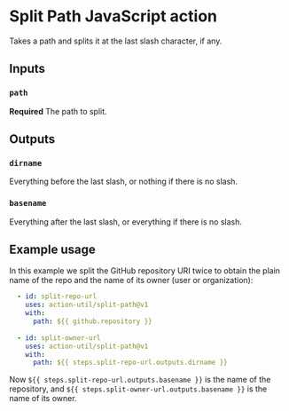 # Split Path JavaScript action

Takes a path and splits it at the last slash character, if any.

## Inputs

### `path`

**Required** The path to split.

## Outputs

### `dirname`

Everything before the last slash, or nothing if there is no slash.

### `basename`

Everything after the last slash, or everything if there is no slash.

## Example usage

In this example we split the GitHub repository URI twice to obtain the plain name of the repo and the name of its owner (user or organization):

```yaml
  - id: split-repo-url
    uses: action-util/split-path@v1
    with:
      path: ${{ github.repository }}
      
  - id: split-owner-url
    uses: action-util/split-path@v1
    with:
      path: ${{ steps.split-repo-url.outputs.dirname }}
```

Now `${{ steps.split-repo-url.outputs.basename }}` is the name of the repository, and `${{ steps.split-owner-url.outputs.basename }}` is the name of its owner.
